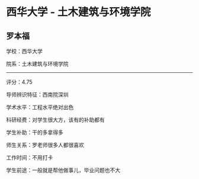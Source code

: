 # 西华大学 - 土木建筑与环境学院

## 罗本福

学校：西华大学

院系：土木建筑与环境学院

* * *

评分：4.75

导师辨识特征：西南院深圳

学术水平：工程水平绝对出色

科研经费：对学生很大方，该有的补助都有

学生补助：干的多拿得多

师生关系：罗老师很多人都很喜欢

工作时间：不用打卡

学生前途：一般就是帮他做事儿，毕业问题也不大